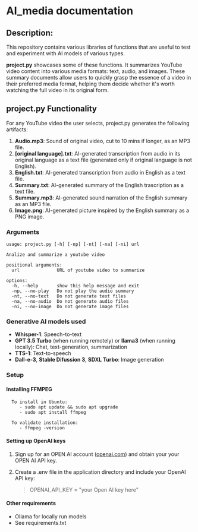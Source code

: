 # AI_media documentation

## Description: 
This repository contains various libraries of functions that are useful to test and experiment with AI models of various types. 

**project.py** showcases some of these functions. It summarizes YouTube video content into various media formats: text, audio, and images. These summary documents allow users to quickly grasp the essence of a video in their preferred media format, helping them decide whether it's worth watching the full video in its original form. 

## project.py Functionality

For any YouTube video the user selects, project.py generates the following artifacts:

1. **Audio.mp3**: Sound of original video, cut to 10 mins if longer, as an MP3 file. 
1. **[original language].txt**: AI-generated transcription from audio in its original language as a text file (generated only if original language is not English).
1. **English.txt**: AI-generated transcription from audio in English as a text file. 
1. **Summary.txt**: AI-generated summary of the English trascription as a text file. 
1. **Summary.mp3**: AI-generated sound narration of the English summary as an MP3 file. 
1. **Image.png**: AI-generated picture inspired by the English summary as a PNG image.

### Arguments
```
usage: project.py [-h] [-np] [-nt] [-na] [-ni] url

Analize and summarize a youtube video

positional arguments:
  url              URL of youtube video to summarize

options:
  -h, --help       show this help message and exit
  -np, --no-play   Do not play the audio summary
  -nt, --no-text   Do not generate text files
  -na, --no-audio  Do not generate audio files
  -ni, --no-image  Do not generate image files
```


### Generative AI models used
  * **Whisper-1**: Speech-to-text
  * **GPT 3.5 Turbo** (when running remotely) or **llama3** (when running locally): Chat, text-generation, summarization
  * **TTS-1**: Text-to-speech
  * **Dall-e-3**, **Stable Difussion 3**, **SDXL Turbo**: Image generation
  
### Setup 

#### Installing FFMPEG

      To install in Ubuntu:
         - sudo apt update && sudo apt upgrade
         - sudo apt install ffmpeg
         
      To validate installation:
         - ffmpeg -version

#### Setting up OpenAI keys


   1. Sign up for an OPEN AI account ([openai.com](https://openai.com/)) and obtain your your OPEN AI API key. 
   1. Create a .env file in the application directory and include your OpenAI API key:

      > OPENAI_API_KEY = "your Open AI key here"

#### Other requirements

   - Ollama for locally run models
   - See requirements.txt
